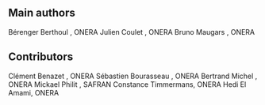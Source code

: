 Main authors
------------

Bérenger Berthoul <berenger dot berthoul at onera dot fr>, ONERA
Julien Coulet <julien dot coulet at onera dot fr>, ONERA
Bruno Maugars <bruno dot maugars at onera dot fr>, ONERA


Contributors
-----------
Clément Benazet <clement dot benazet at onera dot fr>, ONERA
Sébastien Bourasseau <sebastien dot bourasseau at onera dot fr>, ONERA
Bertrand Michel <bertrand dot michel at onera dot fr>, ONERA
Mickael Philit <mickael dot philit at safrangroup dot com>, SAFRAN
Constance Timmermans, ONERA
Hedi El Amami, ONERA
